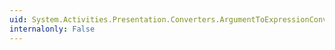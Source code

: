 ```yaml
---
uid: System.Activities.Presentation.Converters.ArgumentToExpressionConverter.Convert(System.Object,System.Type,System.Object,System.Globalization.CultureInfo)
internalonly: False
---
```

